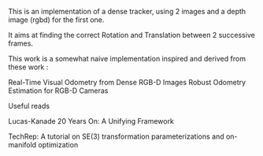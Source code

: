 This is an implementation of a dense tracker, using 2 images and a depth image (rgbd) for the first one.

It aims at finding the correct Rotation and Translation between 2 successive frames.

This work is a somewhat naive implementation inspired and derived from these work :

Real-Time Visual Odometry from Dense RGB-D Images
Robust Odometry Estimation for RGB-D Cameras


Useful reads

Lucas-Kanade 20 Years On: A Unifying Framework

TechRep: A tutorial on SE(3) transformation parameterizations and on-manifold optimization


